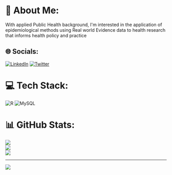 # 💫 About Me:
With applied Public Health background, I'm interested in the application of <br>epidemiological methods using Real world Evidence data to health research that informs health policy and practice


## 🌐 Socials:
[![LinkedIn](https://img.shields.io/badge/LinkedIn-%230077B5.svg?logo=linkedin&logoColor=white)](https://linkedin.com/in/linkedin.com/in/meronmkifle) [![Twitter](https://img.shields.io/badge/Twitter-%231DA1F2.svg?logo=Twitter&logoColor=white)](https://twitter.com/MeronMKifle) 

# 💻 Tech Stack:
![R](https://img.shields.io/badge/r-%23276DC3.svg?style=for-the-badge&logo=r&logoColor=white) ![MySQL](https://img.shields.io/badge/mysql-%2300f.svg?style=for-the-badge&logo=mysql&logoColor=white)
# 📊 GitHub Stats:
![](https://github-readme-stats.vercel.app/api?username=meronmehari121&theme=dark&hide_border=false&include_all_commits=false&count_private=false)<br/>
![](https://github-readme-streak-stats.herokuapp.com/?user=meronmehari121&theme=dark&hide_border=false)<br/>
![](https://github-readme-stats.vercel.app/api/top-langs/?username=meronmehari121&theme=dark&hide_border=false&include_all_commits=false&count_private=false&layout=compact)

---
[![](https://visitcount.itsvg.in/api?id=meronmehari121&icon=0&color=0)](https://visitcount.itsvg.in)
